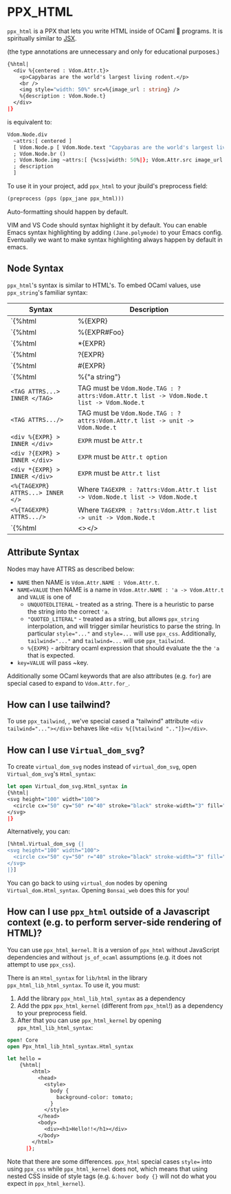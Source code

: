 PPX_HTML
========

<link rel="stylesheet" href="../ppx_css/readme-style.css">

`ppx_html` is a PPX that lets you write HTML inside of OCaml 🐪 programs. It is
spiritually similar to [JSX](<https://en.wikipedia.org/wiki/JSX_(JavaScript)>).

(the type annotations are unnecessary and only for educational purposes.)

```ocaml
{%html|
  <div %{centered : Vdom.Attr.t}>
    <p>Capybaras are the world's largest living rodent.</p>
    <br />
    <img style="width: 50%" src=%{image_url : string} />
    %{description : Vdom.Node.t}
  </div>
|}
```

is equivalent to:

```ocaml
Vdom.Node.div
  ~attrs:[ centered ]
  [ Vdom.Node.p [ Vdom.Node.text "Capybaras are the world's largest living rodent." ]
  ; Vdom.Node.br ()
  ; Vdom.Node.img ~attrs:[ {%css|width: 50%|}; Vdom.Attr.src image_url ] ()
  ; description
  ]
```

To use it in your project, add `ppx_html` to your jbuild's preprocess field:

```lisp
(preprocess (pps (ppx_jane ppx_html)))
```

Auto-formatting should happen by default.

VIM and VS Code should syntax highlight it by default. You can enable Emacs syntax
highlighting by adding `(Jane.polymode)` to your Emacs config. Eventually we want to make
syntax highlighting always happen by default in emacs.

Node Syntax
-----------

`ppx_html`'s syntax is similar to HTML's. To embed OCaml values, use `ppx_string`'s
familiar syntax:

| Syntax                             | Description                                                                              |
| -----------                        | -----------                                                                              |
| `{%html|<div>%{EXPR}</div>|}`      | `EXPR` is expected to be `Vdom.Node.t`                                                   |
| `{%html|<div>%{EXPR#Foo}</div>|}`  | Similar to ppx_string, will call [Vdom.Node.text (Foo.to_string EXPR)]                   |
| `{%html|<div>*{EXPR}</div>|}`      | `EXPR` is expected to be `Vdom.Node.t list`                                              |
| `{%html|<div>?{EXPR}</div>|}`      | `EXPR` is expected to be `Vdom.Node.t option`                                            |
| `{%html|<div>#{EXPR}</div>|}`      | `EXPR` is expected to be `string`                                                        |
| `{%html|<div>%{"a string"}</div>|}`| Will call [ Vdom.Node.text "a string" ]                                                  |
| `<TAG ATTRS...> INNER </TAG>`      | TAG must be `Vdom.Node.TAG : ?attrs:Vdom.Attr.t list -> Vdom.Node.t list -> Vdom.Node.t` |
| `<TAG ATTRS.../>`                  | TAG must be `Vdom.Node.TAG : ?attrs:Vdom.Attr.t list -> unit -> Vdom.Node.t`             |
| `<div %{EXPR} > INNER </div>`      | `EXPR` must be `Attr.t`                                                                  |
| `<div ?{EXPR} > INNER </div>`      | `EXPR` must be `Attr.t option`                                                           |
| `<div *{EXPR} > INNER </div>`      | `EXPR` must be `Attr.t list`                                                             |
| `<%{TAGEXPR} ATTRS...> INNER </>`  | Where `TAGEXPR : ?attrs:Vdom.Attr.t list -> Vdom.Node.t list -> Vdom.Node.t`             |
| `<%{TAGEXPR} ATTRS.../>`           | Where `TAGEXPR : ?attrs:Vdom.Attr.t list -> unit -> Vdom.Node.t`                         |
| `{%html|<></>|}`                   | Will call `Vdom.Node.fragment`.                                                          |

Attribute Syntax
----------------

Nodes may have ATTRS as described below:

- `NAME` then NAME is `Vdom.Attr.NAME : Vdom.Attr.t`.
- `NAME=VALUE`  then NAME is a name in `Vdom.Attr.NAME : 'a -> Vdom.Attr.t` and `VALUE` is one of
    - `UNQUOTEDLITERAL` - treated as a string. There is a heuristic to parse the string
      into the correct `'a`.
    - `"QUOTED_LITERAL"` - treated as a string, but allows `ppx_string` interpolation,
      and will trigger similar heuristics to parse the string.
      In particular `style="..."` and `style=...` will use `ppx_css`.
      Additionally, `tailwind="..."` and `tailwind=...` will use `ppx_tailwind`.
    - `%{EXPR}` - arbitrary ocaml expression that should evaluate the the `'a` that is
      expected.
- `key=VALUE` will pass ~key.

Additionally some OCaml keywords that are also attributes (e.g. `for`) are special cased
to expand to `Vdom.Attr.for_`.

How can I use tailwind?
-----------------------
To use `ppx_tailwind`, , we've special cased a "tailwind" attribute `<div
tailwind="..."></div>` behaves like `<div %{[%tailwind ".."]}></div>`.


How can I use `Virtual_dom_svg`?
------------------------------

To create `virtual_dom_svg` nodes instead of `virtual_dom_svg`, open
`Virtual_dom_svg`'s `Html_syntax`:

```ocaml
let open Virtual_dom_svg.Html_syntax in
{%html|
<svg height="100" width="100">
  <circle cx="50" cy="50" r="40" stroke="black" stroke-width="3" fill="red" />
</svg>
|}
```

Alternatively, you can:

```ocaml
[%html.Virtual_dom_svg {|
<svg height="100" width="100">
  <circle cx="50" cy="50" r="40" stroke="black" stroke-width="3" fill="red" />
</svg>
|}]

```

You can go back to using `virtual_dom` nodes by opening `Virtual_dom.Html_syntax`.
Opening `Bonsai_web` does this for you!

How can I use `ppx_html` outside of a Javascript context (e.g. to perform server-side rendering of HTML)?
---------------------------------------------------------------------------------------------------------
You can use `ppx_html_kernel`. It is a version of `ppx_html` without JavaScript
dependencies and without `js_of_ocaml` assumptions (e.g. it does not attempt to use
`ppx_css`).

There is an `Html_syntax` for `lib/html` in the library `ppx_html_lib_html_syntax`. To use it, you must:
1. Add the library `ppx_html_lib_html_syntax` as a dependency
2. Add the ppx `ppx_html_kernel` (different from `ppx_html`!) as a dependency to your preprocess field.
3. After that you can use `ppx_html_kernel` by opening `ppx_html_lib_html_syntax`:

```ocaml
open! Core
open Ppx_html_lib_html_syntax.Html_syntax

let hello = 
    {%html|
        <html>
          <head>
            <style>
              body {
                background-color: tomato;
              }
            </style>
          </head>
          <body>
            <div><h1>Hello!!</h1></div>
          </body>
        </html>
      |};
```

Note that there are some differences. `ppx_html` special cases `style=` into using `ppx_css` while `ppx_html_kernel`
does not, which means that using nested CSS inside of style tags (e.g. `&:hover body {}` will not do what you expect
in `ppx_html_kernel`).
